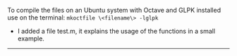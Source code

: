 To compile the files on an Ubuntu system with Octave and GLPK installed use on the terminal:
`mkoctfile \<filename\> -lglpk`

* I added a file test.m, it explains the usage of the functions in a small example.
---------
